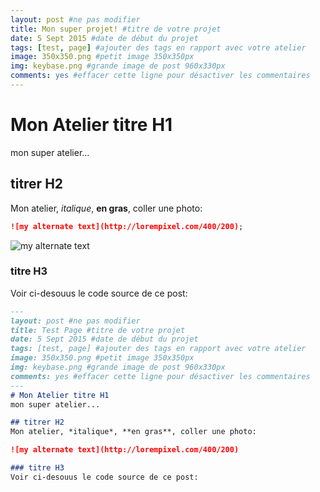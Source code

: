 ```yaml
---
layout: post #ne pas modifier
title: Mon super projet! #titre de votre projet
date: 5 Sept 2015 #date de début du projet
tags: [test, page] #ajouter des tags en rapport avec votre atelier
image: 350x350.png #petit image 350x350px
img: keybase.png #grande image de post 960x330px
comments: yes #effacer cette ligne pour désactiver les commentaires
---
```

# Mon Atelier titre H1
mon super atelier...

## titrer H2
Mon atelier, *italique*, **en gras**, coller une photo:

```markdown
![my alternate text](http://lorempixel.com/400/200);
```

![my alternate text](http://lorempixel.com/400/200)

### titre H3
Voir ci-desouus le code source de ce post:

```markdown
---
layout: post #ne pas modifier
title: Test Page #titre de votre projet
date: 5 Sept 2015 #date de début du projet
tags: [test, page] #ajouter des tags en rapport avec votre atelier
image: 350x350.png #petit image 350x350px
img: keybase.png #grande image de post 960x330px
comments: yes #effacer cette ligne pour désactiver les commentaires
---
# Mon Atelier titre H1
mon super atelier...

## titrer H2
Mon atelier, *italique*, **en gras**, coller une photo:

![my alternate text](http://lorempixel.com/400/200)

### titre H3
Voir ci-desouus le code source de ce post:
```
